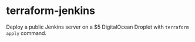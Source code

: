 # terraform-jenkins
Deploy a public Jenkins server on a $5 DigitalOcean Droplet with `terraform apply` command.
